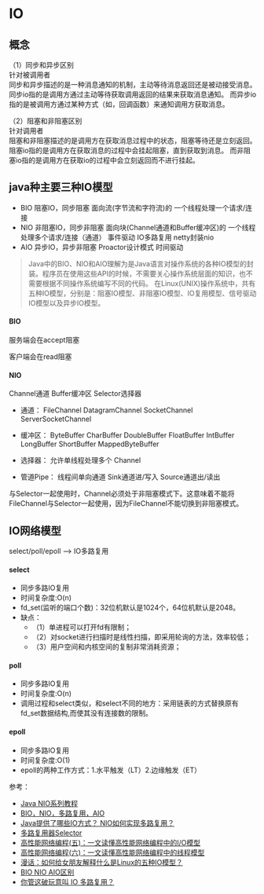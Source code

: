 # IO
## 概念
（1）同步和异步区别   
针对被调用者   
同步和异步描述的是一种消息通知的机制，主动等待消息返回还是被动接受消息。
同步io指的是调用方通过主动等待获取调用返回的结果来获取消息通知。
而异步io指的是被调用方通过某种方式（如，回调函数）来通知调用方获取消息。

（2）阻塞和非阻塞区别   
针对调用者   
阻塞和非阻塞描述的是调用方在获取消息过程中的状态，阻塞等待还是立刻返回。
阻塞io指的是调用方在获取消息的过程中会挂起阻塞，直到获取到消息。
而非阻塞io指的是调用方在获取io的过程中会立刻返回而不进行挂起。

## java种主要三种IO模型
- BIO 阻塞IO，同步阻塞 面向流(字节流和字符流)的 一个线程处理一个请求/连接
- NIO 非阻塞IO，同步非阻塞 面向块(Channel通道和Buffer缓冲区)的 一个线程处理多个请求/连接（通道） 事件驱动  IO多路复用
      netty封装nio
- AIO 异步IO，异步非阻塞 Proactor设计模式 时间驱动

> Java中的BIO、NIO和AIO理解为是Java语言对操作系统的各种IO模型的封装。程序员在使用这些API的时候，不需要关心操作系统层面的知识，也不需要根据不同操作系统编写不同的代码。
在Linux(UNIX)操作系统中，共有五种IO模型，分别是：阻塞IO模型、非阻塞IO模型、IO复用模型、信号驱动IO模型以及异步IO模型。

#### BIO
  
  服务端会在accept阻塞
  
  客户端会在read阻塞

#### NIO
  
  Channel通道
  Buffer缓冲区
  Selector选择器
  
- 通道：
  FileChannel
  DatagramChannel
  SocketChannel
  ServerSocketChannel
  
- 缓冲区：
  ByteBuffer
  CharBuffer
  DoubleBuffer
  FloatBuffer
  IntBuffer
  LongBuffer
  ShortBuffer
  MappedByteBuffer
  
- 选择器：
  允许单线程处理多个 Channel
 
- 管道Pipe：
  线程间单向通道
  Sink通道进/写入
  Source通道出/读出

与Selector一起使用时，Channel必须处于非阻塞模式下。这意味着不能将FileChannel与Selector一起使用，因为FileChannel不能切换到非阻塞模式。

## IO网络模型
select/poll/epoll --> IO多路复用

#### select
- 同步多路IO复用
- 时间复杂度:O(n)
- fd_set(监听的端口个数)：32位机默认是1024个，64位机默认是2048。
- 缺点：
  - （1）单进程可以打开fd有限制；
  - （2）对socket进行扫描时是线性扫描，即采用轮询的方法，效率较低；
  - （3）用户空间和内核空间的复制非常消耗资源；

#### poll
- 同步多路IO复用
- 时间复杂度:O(n)
- 调用过程和select类似，和select不同的地方：采用链表的方式替换原有fd_set数据结构,而使其没有连接数的限制。

#### epoll
- 同步多路IO复用
- 时间复杂度:O(1)
- epoll的两种工作方式：1.水平触发（LT）2.边缘触发（ET） 


参考：
- [Java NIO系列教程](https://ifeve.com/java-nio-all/)
- [BIO，NIO，多路复用，AIO](https://blog.csdn.net/qq_33330687/article/details/81558198)
- [Java提供了哪些IO方式？ NIO如何实现多路复用？](https://www.jianshu.com/p/35aff07041fa)
- [多路复用器Selector](https://www.cnblogs.com/duanxz/p/6782783.html)
- [高性能网络编程(五)：一文读懂高性能网络编程中的I/O模型](http://www.52im.net/thread-1935-1-1.html)
- [高性能网络编程(六)：一文读懂高性能网络编程中的线程模型](http://www.52im.net/thread-1939-1-1.html)
- [漫话：如何给女朋友解释什么是Linux的五种IO模型？](https://mp.weixin.qq.com/s?__biz=Mzg3MjA4MTExMw==&mid=2247484746&idx=1&sn=c0a7f9129d780786cabfcac0a8aa6bb7&source=41&scene=21#wechat_redirect)
- [BIO NIO AIO区别](https://zhuanlan.zhihu.com/p/112810033)
- [你管这破玩意叫 IO 多路复用？](https://mp.weixin.qq.com/s/YdIdoZ_yusVWza1PU7lWaw)